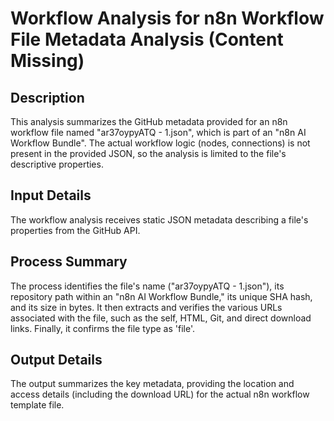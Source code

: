 # Workflow Analysis for n8n Workflow File Metadata Analysis (Content Missing)

## Description
This analysis summarizes the GitHub metadata provided for an n8n workflow file named "ar37oypyATQ - 1.json", which is part of an "n8n AI Workflow Bundle". The actual workflow logic (nodes, connections) is not present in the provided JSON, so the analysis is limited to the file's descriptive properties.

## Input Details
The workflow analysis receives static JSON metadata describing a file's properties from the GitHub API.

## Process Summary
The process identifies the file's name ("ar37oypyATQ - 1.json"), its repository path within an "n8n AI Workflow Bundle," its unique SHA hash, and its size in bytes. It then extracts and verifies the various URLs associated with the file, such as the self, HTML, Git, and direct download links. Finally, it confirms the file type as 'file'.

## Output Details
The output summarizes the key metadata, providing the location and access details (including the download URL) for the actual n8n workflow template file.
